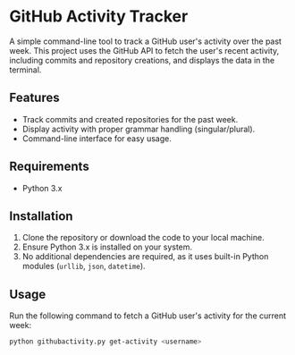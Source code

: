 # GitHub Activity Tracker

A simple command-line tool to track a GitHub user's activity over the past week. This project uses the GitHub API to fetch the user's recent activity, including commits and repository creations, and displays the data in the terminal.

## Features

- Track commits and created repositories for the past week.
- Display activity with proper grammar handling (singular/plural).
- Command-line interface for easy usage.

## Requirements

- Python 3.x

## Installation

1. Clone the repository or download the code to your local machine.
2. Ensure Python 3.x is installed on your system.
3. No additional dependencies are required, as it uses built-in Python modules (`urllib`, `json`, `datetime`).

## Usage

Run the following command to fetch a GitHub user's activity for the current week:

```bash
python githubactivity.py get-activity <username>
